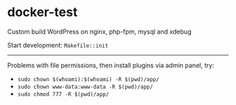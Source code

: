 # docker-test

Custom build WordPress on nginx, php-fpm, mysql and xdebug

Start development: `Makefile::init`

---

Problems with file permissions, then install plugins via admin panel, try:

- `sudo chown $(whoami):$(whoami) -R $(pwd)/app/`
- `sudo chown www-data:www-data -R $(pwd)/app/`
- `sudo chmod 777 -R $(pwd)/app/`